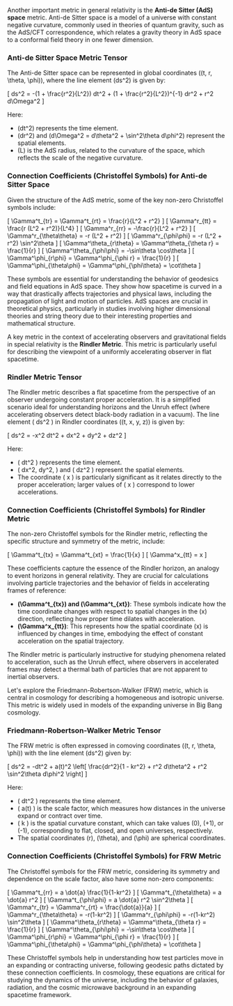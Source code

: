 Another important metric in general relativity is the **Anti-de Sitter (AdS) space** metric. Anti-de Sitter space is a model of a universe with constant negative curvature, commonly used in theories of quantum gravity, such as the AdS/CFT correspondence, which relates a gravity theory in AdS space to a conformal field theory in one fewer dimension.

### Anti-de Sitter Space Metric Tensor

The Anti-de Sitter space can be represented in global coordinates \((t, r, \theta, \phi)\), where the line element \(ds^2\) is given by:

\[
ds^2 = -(1 + \frac{r^2}{L^2}) dt^2 + (1 + \frac{r^2}{L^2})^{-1} dr^2 + r^2 d\Omega^2
\]

Here:
- \(dt^2\) represents the time element.
- \(dr^2\) and \(d\Omega^2 = d\theta^2 + \sin^2\theta d\phi^2\) represent the spatial elements.
- \(L\) is the AdS radius, related to the curvature of the space, which reflects the scale of the negative curvature.

### Connection Coefficients (Christoffel Symbols) for Anti-de Sitter Space

Given the structure of the AdS metric, some of the key non-zero Christoffel symbols include:

\[
\Gamma^t_{tr} = \Gamma^t_{rt} = \frac{r}{L^2 + r^2}
\]
\[
\Gamma^r_{tt} = \frac{r (L^2 + r^2)}{L^4}
\]
\[
\Gamma^r_{rr} = -\frac{r}{L^2 + r^2}
\]
\[
\Gamma^r_{\theta\theta} = -r (L^2 + r^2)
\]
\[
\Gamma^r_{\phi\phi} = -r (L^2 + r^2) \sin^2\theta
\]
\[
\Gamma^\theta_{r\theta} = \Gamma^\theta_{\theta r} = \frac{1}{r}
\]
\[
\Gamma^\theta_{\phi\phi} = -\sin\theta \cos\theta
\]
\[
\Gamma^\phi_{r\phi} = \Gamma^\phi_{\phi r} = \frac{1}{r}
\]
\[
\Gamma^\phi_{\theta\phi} = \Gamma^\phi_{\phi\theta} = \cot\theta
\]

These symbols are essential for understanding the behavior of geodesics and field equations in AdS space. They show how spacetime is curved in a way that drastically affects trajectories and physical laws, including the propagation of light and motion of particles. AdS spaces are crucial in theoretical physics, particularly in studies involving higher dimensional theories and string theory due to their interesting properties and mathematical structure.




A key metric in the context of accelerating observers and gravitational fields in special relativity is the **Rindler Metric**. This metric is particularly useful for describing the viewpoint of a uniformly accelerating observer in flat spacetime.

### Rindler Metric Tensor

The Rindler metric describes a flat spacetime from the perspective of an observer undergoing constant proper acceleration. It is a simplified scenario ideal for understanding horizons and the Unruh effect (where accelerating observers detect black-body radiation in a vacuum). The line element \( ds^2 \) in Rindler coordinates \((t, x, y, z)\) is given by:

\[
ds^2 = -x^2 dt^2 + dx^2 + dy^2 + dz^2
\]

Here:
- \( dt^2 \) represents the time element.
- \( dx^2, dy^2, \) and \( dz^2 \) represent the spatial elements.
- The coordinate \( x \) is particularly significant as it relates directly to the proper acceleration; larger values of \( x \) correspond to lower accelerations.

### Connection Coefficients (Christoffel Symbols) for Rindler Metric

The non-zero Christoffel symbols for the Rindler metric, reflecting the specific structure and symmetry of the metric, include:

\[
\Gamma^t_{tx} = \Gamma^t_{xt} = \frac{1}{x}
\]
\[
\Gamma^x_{tt} = x
\]

These coefficients capture the essence of the Rindler horizon, an analogy to event horizons in general relativity. They are crucial for calculations involving particle trajectories and the behavior of fields in accelerating frames of reference:

- **\(\Gamma^t_{tx}\) and \(\Gamma^t_{xt}\)**: These symbols indicate how the time coordinate changes with respect to spatial changes in the \(x\) direction, reflecting how proper time dilates with acceleration.
- **\(\Gamma^x_{tt}\)**: This represents how the spatial coordinate \(x\) is influenced by changes in time, embodying the effect of constant acceleration on the spatial trajectory.

The Rindler metric is particularly instructive for studying phenomena related to acceleration, such as the Unruh effect, where observers in accelerated frames may detect a thermal bath of particles that are not apparent to inertial observers.


Let's explore the Friedmann-Robertson-Walker (FRW) metric, which is central in cosmology for describing a homogeneous and isotropic universe. This metric is widely used in models of the expanding universe in Big Bang cosmology.

### Friedmann-Robertson-Walker Metric Tensor

The FRW metric is often expressed in comoving coordinates \((t, r, \theta, \phi)\) with the line element \(ds^2\) given by:

\[
ds^2 = -dt^2 + a(t)^2 \left[ \frac{dr^2}{1 - kr^2} + r^2 d\theta^2 + r^2 \sin^2\theta d\phi^2 \right]
\]

Here:
- \( dt^2 \) represents the time element.
- \( a(t) \) is the scale factor, which measures how distances in the universe expand or contract over time.
- \( k \) is the spatial curvature constant, which can take values \(0\), \(+1\), or \(-1\), corresponding to flat, closed, and open universes, respectively.
- The spatial coordinates \(r\), \(\theta\), and \(\phi\) are spherical coordinates.

### Connection Coefficients (Christoffel Symbols) for FRW Metric

The Christoffel symbols for the FRW metric, considering its symmetry and dependence on the scale factor, also have some non-zero components:

\[
\Gamma^t_{rr} = a \dot{a} \frac{1}{1-kr^2}
\]
\[
\Gamma^t_{\theta\theta} = a \dot{a} r^2
\]
\[
\Gamma^t_{\phi\phi} = a \dot{a} r^2 \sin^2\theta
\]
\[
\Gamma^r_{tr} = \Gamma^r_{rt} = \frac{\dot{a}}{a}
\]
\[
\Gamma^r_{\theta\theta} = -r(1-kr^2)
\]
\[
\Gamma^r_{\phi\phi} = -r(1-kr^2) \sin^2\theta
\]
\[
\Gamma^\theta_{r\theta} = \Gamma^\theta_{\theta r} = \frac{1}{r}
\]
\[
\Gamma^\theta_{\phi\phi} = -\sin\theta \cos\theta
\]
\[
\Gamma^\phi_{r\phi} = \Gamma^\phi_{\phi r} = \frac{1}{r}
\]
\[
\Gamma^\phi_{\theta\phi} = \Gamma^\phi_{\phi\theta} = \cot\theta
\]

These Christoffel symbols help in understanding how test particles move in an expanding or contracting universe, following geodesic paths dictated by these connection coefficients. In cosmology, these equations are critical for studying the dynamics of the universe, including the behavior of galaxies, radiation, and the cosmic microwave background in an expanding spacetime framework.